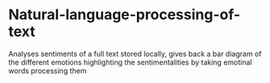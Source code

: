 # Natural-language-processing-of-text
Analyses sentiments of a full text stored locally, gives back a bar diagram of the different emotions highlighting the sentimentalities by taking emotinal words processing them
